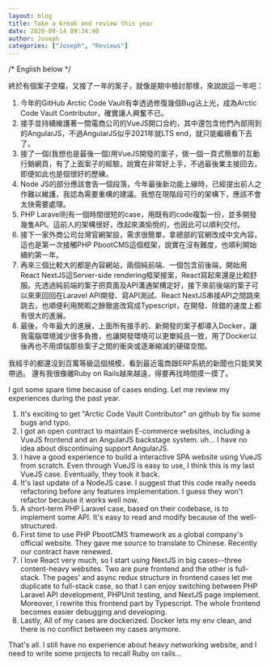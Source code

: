 ```yaml
---
layout: blog
title: Take a break and review this year
date: 2020-09-14 09:34:40
author: Joseph
categories: ["Joseph", "Reviews"]
---
```


/* English below */

終於有個案子空檔，又接了一年的案子，就像是期中檢討那樣，來說說這一年吧：
1. 今年的GitHub Arctic Code Vault有幸透過修復幾個Bug沾上光，成為Arctic Code Vault Contributor，確實讓人興奮不已。
2. 接手並持續維護著一間電商公司的VueJS開口合約，其中還包含他們內部用到的AngularJS，不過AngularJS似乎2021年就LTS end，就只能繼續看下去了。
3. 接了一個(我想也是最後一個)用VueJS開發的案子，做一個一頁式簡單的互動行銷網頁，有了上面案子的經驗，說實在非常好上手，不過最後業主接回去，即便如此也是個很好的歷練。
4. Node JS的部分應該會告一個段落，今年最後新功能上線時，已經提出前人之作難以維護，我認為需要重構的建議。我想在現階段可行的架構下，應該不會太快需要處理。
5. PHP Laravel則有一個時間很短的case，用既有的code複製一份，並多開發幾隻API。這前人的架構很好，改起來滿愉悅的，也因此可以順利交付。
6. 接下一家外商公司台灣官網架設，需求很簡單，拿總部的官網改成中文內容，這也是第一次接觸PHP PbootCMS這個框架，說實在沒有難度，也順利開始續約第一年。
7. 再來三個比較大的都是內容網站，兩個純前端、一個包含前後端，開始用React NextJS這Server-side rendering框架接案，React寫起來還是比較舒服。先透過純前端的案子把頁面及API溝通架構定好，接下來前後端的案子可以來來回回在Laravel API開發、寫API測試、React NextJS串接API之間跳來跳去，也順便利用閒暇之餘徹底改寫成Typescript，在開發、除錯的速度上都有很大的進展。
8. 最後，今年最大的進展，上面所有接手的、新開發的案子都導入Docker，讓我電腦環境減少很多負擔，也讓開發環境可以更單純且一致，用了Docker以後再也不用煩惱那些案子之間的衝突或逐漸縮減的硬碟空間。

我經手的都還沒到百萬等級這個規模，看到最近電商跟ERP系統的新聞也只能笑笑帶過。
還有我很像離Ruby on Rails越來越遠，得要再找時間摸一摸了。 

I got some spare time because of cases ending. Let me review my experiences during the past year.

1. It's exciting to get "Arctic Code Vault Contributor" on github by fix some bugs and typo.
2. I got an open contract to maintain E-commerce websites, including a VueJS frontend and an AngularJS backstage system. uh... I have no idea about discontinuing support AngularJS.
3. I have a good experience to build a interactive SPA website using VueJS from scratch. Even through VueJS is easy to use, I think this is my last VueJS case. Eventually, they took it back.
4. It's last update of a NodeJS case. I suggest that this code really needs refactoring before any features implementation. I guess they won't refactor because it works well now.
5. A short-term PHP Laravel case, based on their codebase, is to implement some API. It's easy to read and modify because of the well-structured.
6. First time to use PHP PbootCMS framework as a global company's official website. They gave me source to translate to Chinese. Recently our contract have renewed.
7. I love React very much, so I start using NextJS in big cases--three content-heavy websites. Two are pure frontend and the other is full-stack. The pages' and async redux structure in frontend cases let me duplicate to full-stack case, so that I can enjoy switching between PHP Laravel API development, PHPUnit testing, and NextJS page implement. Moreover, I rewrite this frontend part by Typescript. The whole frontend becomes easier debugging and developing.
8. Lastly, All of my cases are dockerized. Docker lets my env clean, and there is no conflict between my cases anymore.

That's all. I still have no experience about heavy networking website, and I need to write some projects to recall Ruby on rails...
